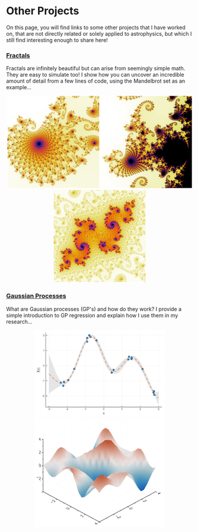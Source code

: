 # Other Projects

On this page, you will find links to some other projects that I have worked on, that are not directly related or solely applied to astrophysics, but which I still find interesting enough to share here!


### [Fractals](https://hematthi.github.io/other_projects/fractals.html)

Fractals are infinitely beautiful but can arise from seemingly simple math. They are easy to simulate too! I show how you can uncover an incredible amount of detail from a few lines of code, using the Mandelbrot set as an example...

<center><img src="/other_projects/figures/mandelbrot_zoom12_color_N1500.png" alt="Mandelbrot set" width="250"/><img src="/other_projects/figures/mandelbrot_zoom5_color_N500.png" alt="Mandelbrot set" width="250"/><img src="/other_projects/figures/mandelbrot_zoom14_color_N3000.png" alt="Mandelbrot set" width="250"/></center>  


### [Gaussian Processes](https://hematthi.github.io/other_projects/gaussian_processes.html)

What are Gaussian processes (GP's) and how do they work? I provide a simple introduction to GP regression and explain how I use them in my research...

<center><img src="/other_projects/figures/gp_1d_example.png" alt="GP example" width="350"/><img src="/other_projects/figures/gp_2d_SE_draw.png" alt="GP in 2d" width="350"/></center>  
